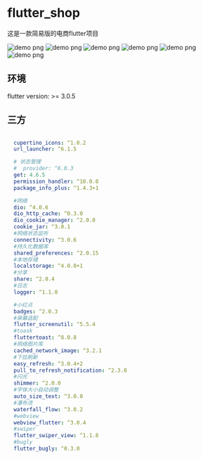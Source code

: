 # flutter_shop

这是一款简易版的电商flutter项目


![demo png](8.png "demo")
![demo png](9.png "demo")
![demo png](10.png "demo")
![demo png](11.png "demo")
![demo png](12.png "demo")
![demo png](13.png "demo")

## 环境

flutter version: >= 3.0.5

## 三方

```yaml

  cupertino_icons: ^1.0.2
  url_launcher: ^6.1.5

  # 状态管理
  #  provider: ^6.0.3
  get: 4.6.5
  permission_handler: ^10.0.0
  package_info_plus: ^1.4.3+1

  #网络
  dio: ^4.0.6
  dio_http_cache: ^0.3.0
  dio_cookie_manager: ^2.0.0
  cookie_jar: ^3.0.1
  #网络状态监听
  connectivity: ^3.0.6
  #持久化数据库
  shared_preferences: ^2.0.15
  #本地存储
  localstorage: ^4.0.0+1
  #分享
  share: ^2.0.4
  #日志
  logger: ^1.1.0

  #小红点
  badges: ^2.0.3
  #屏幕适配
  flutter_screenutil: ^5.5.4
  #toask
  fluttertoast: ^8.0.8
  #网络图片库
  cached_network_image: ^3.2.1
  #下拉刷新
  easy_refresh: ^3.0.4+2
  pull_to_refresh_notification: ^2.3.0
  #闪光
  shimmer: ^2.0.0
  #字体大小自动调整
  auto_size_text: ^3.0.0
  #瀑布流
  waterfall_flow: ^3.0.2
  #webview
  webview_flutter: ^3.0.4
  #swiper
  flutter_swiper_view: ^1.1.8
  #bugly
  flutter_bugly: ^0.3.0

```